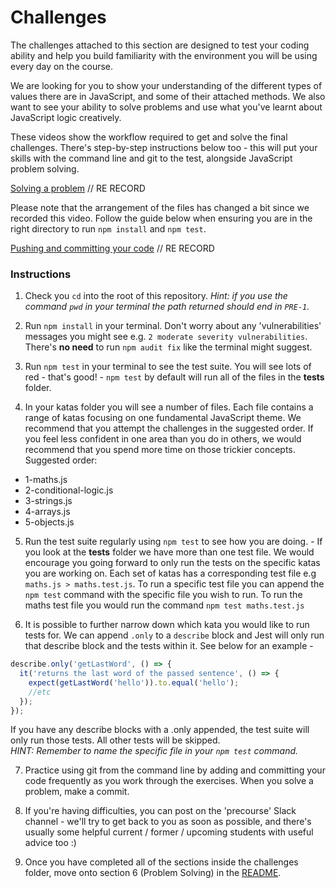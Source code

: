# Challenges

The challenges attached to this section are designed to test your coding ability and help you build familiarity with the environment you will be using every day on the course.

We are looking for you to show your understanding of the different types of values there are in JavaScript, and some of their attached methods. We also want to see your ability to solve problems and use what you've learnt about JavaScript logic creatively.

These videos show the workflow required to get and solve the final challenges. There's step-by-step instructions below too - this will put your skills with the command line and git to the test, alongside JavaScript problem solving.

<!-- 🚩 We will need to re-record these videos (github out of date/repo might look different) 👇🏽 -->

[Solving a problem](https://youtu.be/8r2DrCwKPRY)
// RE RECORD

Please note that the arrangement of the files has changed a bit since we recorded this video. Follow the guide below when ensuring you are in the right directory to run `npm install` and `npm test`.

[Pushing and committing your code](https://youtu.be/WkZvpDnphqE)
// RE RECORD

### Instructions

1. Check you `cd` into the root of this repository. _Hint: if you use the command `pwd` in your terminal the path returned should end in `PRE-1`._

2. Run `npm install` in your terminal. Don't worry about any 'vulnerabilities' messages you might see e.g. `2 moderate severity vulnerabilities`. There's **no need** to run `npm audit fix` like the terminal might suggest.

3. Run `npm test` in your terminal to see the test suite. You will see lots of red - that's good! - `npm test` by default will run all of the files in the **tests** folder.

4. In your katas folder you will see a number of files. Each file contains a range of katas focusing on one fundamental JavaScript theme. We recommend that you attempt the challenges in the suggested order. If you feel less confident in one area than you do in others, we would recommend that you spend more time on those trickier concepts.
   Suggested order:

- 1-maths.js
- 2-conditional-logic.js
- 3-strings.js
- 4-arrays.js
- 5-objects.js

5. Run the test suite regularly using `npm test` to see how you are doing. - If you look at the **tests** folder we have more than one test file. We would encourage you going forward to only run the tests on the specific katas you are working on. Each set of katas has a corresponding test file e.g `maths.js > maths.test.js`.
   To run a specific test file you can append the `npm test` command with the specific file you wish to run. To run the maths test file you would run the command `npm test maths.test.js`

6. It is possible to further narrow down which kata you would like to run tests for. We can append `.only` to a `describe` block and Jest will only run that describe block and the tests within it. See below for an example -

```js
describe.only('getLastWord', () => {
  it('returns the last word of the passed sentence', () => {
    expect(getLastWord('hello')).to.equal('hello');
    //etc
  });
});
```

If you have any describe blocks with a .only appended, the test suite will only run those tests. All other tests will be skipped.  
_HINT: Remember to name the specific file in your `npm test` command._

7. Practice using git from the command line by adding and committing your code frequently as you work through the exercises. When you solve a problem, make a commit.

8. If you're having difficulties, you can post on the 'precourse' Slack channel - we'll try to get back to you as soon as possible, and there's usually some helpful current / former / upcoming students with useful advice too :)

9. Once you have completed all of the sections inside the challenges folder, move onto section 6 (Problem Solving) in the [README](../README.md).
